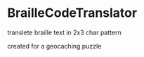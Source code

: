 # BrailleCodeTranslator

translete braille text in 2x3 char pattern

created for a geocaching puzzle
